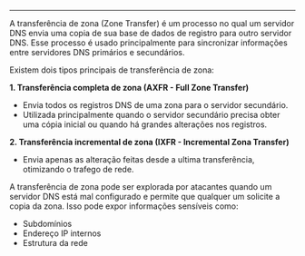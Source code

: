 
---

A transferência de zona (Zone Transfer) é um processo no qual um servidor DNS envia uma copia de sua base de dados de registro para outro servidor DNS. Esse processo é usado principalmente para sincronizar informações entre servidores DNS primários e secundários. 

Existem dois tipos principais de transferência de zona:

**1. Transferência completa de zona (AXFR - Full Zone Transfer)**
- Envia todos os registros DNS de uma zona para o servidor secundário. 
- Utilizada principalmente quando o servidor secundário precisa obter uma cópia inicial ou quando há grandes alterações nos registros.

**2. Transferência incremental de zona (IXFR - Incremental Zona Transfer)**
- Envia apenas as alteração feitas desde a ultima transferência, otimizando o trafego de rede.

A transferência de zona pode ser explorada por atacantes quando um servidor DNS está mal configurado e permite que qualquer um solicite a copia da zona. Isso pode expor informações sensíveis como:
- Subdomínios
- Endereço IP internos
- Estrutura da rede

